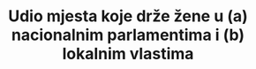 ---
title: >-
  Udio mjesta koje drže žene u (a) nacionalnim parlamentima i (b) lokalnim vlastima
permalink: /5-5-1/
sdg_goal: 5
layout: indicator
indicator: 5.5.1
indicator_variable: null
graph: null
graph_type_description: null
graph_status_notes: checking
variable_description: null
variable_notes: null
un_designated_tier: 1  (a)  3  (b)
un_custodial_agency: 'IPU,  UN  Women  (Partnering  Agencies:  World  Bank)'
target_id: '5.5'
has_metadata: true
goal_meta_link: 'http://unstats.un.org/sdgs/files/metadata-compilation/Metadata-Goal-5.pdf'
goal_meta_link_page: 16
indicator_name: >-
  Udio mjesta koje drže žene u (a) nacionalnim parlamentima i (b) lokalnim vlastima
target: >-
  Osigurati punu i efektivnu participaciju žena i jednake mogućnosti za liderstvo na svim razinama u okviru donošenja odluka u političkom, ekonomskom i javnom životu
indicator_definition: >-
  Ovaj indikator mjerio bi udio mjesta koja drže žene na lokalnoj razini vlasti, u usporedbi sa brojem mjesta koje drže muškarci, prema pojedinoj zemlji.
source_title: null
source_notes: null
published: true  
rationale_interpretation: "Žene sudjeluju u politici i odlučivanju na svim razinama, u različitim funkcijama i na svim područjima vlasti. One mogu sudjelovati kao birači, kandidati za lokalne, regionalne i nacionalne izbore, članove parlamenta ili lokalnog vijeća, šefove država i vlada, ministrica, članova političkih stranaka, sindikata ili poslovne udruge ili kao izborni upravitelji. \ Izračun precizne ocjene ženske zastupljenosti u ovim različitim oblicima političkog sudjelovanja bilo je teško. Standardna mjera ženskog političkog sudjelovanja i uključenosti u donošenje odluka, koja se koristila za praćenje napretka za Milenijske razvojne ciljeve, bila je udio mjesta koja su imale žene u nacionalnim parlamentima. U mnogim aspektima, postojanje i kvaliteta tih podataka značilo je da se drugim područjima političkog sudjelovanja nije obratilo dovoljno pažnje. \ nMjerenje sudjelovanje žena u lokalnoj vladi je dodatna, ali jednako važna mjera političkog sudjelovanja i donošenja odluka žena, zbog odgovornosti lokalnih vlasti i znatno većeg broja mogućnosti (tj. mjesta) dostupnih kandidatkinjama na ovoj razini. Ulazak žena u lokalnu politiku ima potencijal da utječe na širok spektar odluka o politici i programima lokalne zajednice. \ n Međutim, dostupni podaci su ograničeni; nisu sveobuhvatni u svim zemljama, niti se redovito ažuriraju. Na primjer, podaci Svjetske ženske skupine Ujedinjenih naroda za 2010. godinu pokazuju odabrane regionalne prosjeke, sa niskim prosjekom od 8 posto u sjevernoj Africi do 30 posto u subsaharskoj Africi. Prosjeci u cijeloj Latinskoj Americi i Europi kretali su se od 24 do 29 posto, a Azija je izvijestila o prosjeku ispod 20 posto. Stoga je teško izvući smislene zaključke iz tih podataka. 1995. godine, Pekinška platforma za akciju pozvala je vlade da prihvate šire razumijevanje sudjelovanja žena u donošenju odluka koje nadilaze žene u nacionalnoj politici. Dvadesetogodišnji pregled Platforme, međutim, utvrdio je da: \ n \ značajan izazov za učinkovito praćenje napretka prema ravnopravnosti spolova je nedostatak visokokvalitetnih i usporedivih podataka koji se prikupljaju tijekom vremena. Mnoga područja statistike koja su od kritične važnosti, kao što su sudjelovanje žena u donošenju odluka na svim razinama, uključujući i lokalnu vlast, zemlje redovno još uvijek ne proizvode. Podaci i statistički zahtjevi za plan razvoja nakon 2015. bit će obuhvatni, posebno za praćenje ravnopravnosti spolova, osnaživanje žena i ljudskih prava žena i djevojaka u novom okviru. \ nI ndikator posvećen ženskom političkom sudjelovanju pružit će potrebne podatke kako bi se osigurala sustavnije prikupljanje tih podataka u svim zemljama i redovito praćenje tijekom vremena, omogućujući i međunarodne i longitudinalne usporedbe."
---